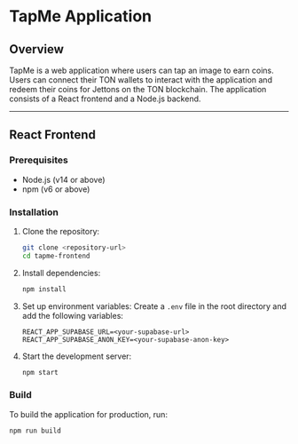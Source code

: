 # TapMe Application

## Overview

TapMe is a web application where users can tap an image to earn coins. Users can connect their TON wallets to interact with the application and redeem their coins for Jettons on the TON blockchain. The application consists of a React frontend and a Node.js backend.

---

## React Frontend

### Prerequisites

- Node.js (v14 or above)
- npm (v6 or above)

### Installation

1. Clone the repository:
    ```bash
    git clone <repository-url>
    cd tapme-frontend
    ```

2. Install dependencies:
    ```bash
    npm install
    ```

3. Set up environment variables:
    Create a `.env` file in the root directory and add the following variables:
    ```env
    REACT_APP_SUPABASE_URL=<your-supabase-url>
    REACT_APP_SUPABASE_ANON_KEY=<your-supabase-anon-key>
    ```

4. Start the development server:
    ```bash
    npm start
    ```

### Build

To build the application for production, run:
```bash
npm run build
